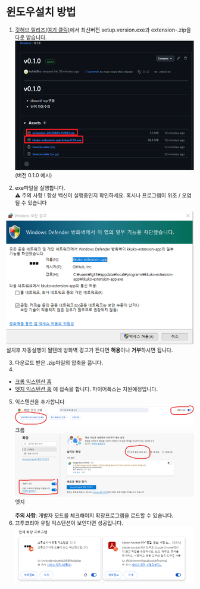 # 윈도우설치 방법

1. [깃허브 릴리즈(여기 클릭)](https://github.com/hafskjfha/kkuko-extension-download/releases/latest)에서 최신버전 setup.version.exe과 extension-.zip을 다운 받습니다.
![설명 이미지](./img/install_w_info_1.png)
(버전 0.1.0 예시)

2. exe파일을 실행합니다. <br/>
⚠️ 주의 사항 !
 항상 백신이 실행중인지 확인하세요. 혹시나 프로그램이 위조 / 오염 될 수 있습니다 <nr>

![설명 이미지](./img/install_w_info_2.png)
설치후 자동실행이 될텐데 방화벽 경고가 뜬다면 **허용**이나 **거부**하시면 됩니다.

3. 다운로드 받은 .zip파일의 압축을 풉니다.
4. <br>
- [크롬 익스텐션 홈](chrome://extensions/)
- [엣지 익스텐션 홈](edge://extensions/)
  에 접속을 합니다. 파이어폭스는 지원예정입니다.

5. 익스텐션을 추가합니다
   ![설명 이미지](./img/install_w_info_3.png) 크롬
   ![설명 이미지](./img/install_w_info_4.png) 엣지 <br><br>
   **주의 사항**: 개발자 모드를 체크해야지 확장프로그램을 로드할 수 있습니다.
6. 끄투코리아 유틸 익스텐션이 보인다면 성공입니다.
   ![설명이미지](./img/install_w_info_5.png)